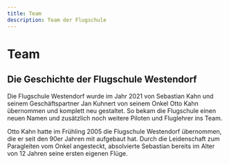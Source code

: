 ```yaml
---
title: Team
description: Team der Flugschule
---
```

# Team

<team-member name="Sebastian Kahn" picture="/media/team/sebastian.jpg" position="Geschäftsführer, Ausbildungsleiter, staatlich geprüfter Fluglehrer, Tandempilot" description="Team Weltmeister im Acro-Paragleiten 2014 und ausgezeichnet mit dem Österreichischen Eisernen Verdienstkreuz für sportliche Auszeichnungen, Synchron-Acrobatic-Paragleiten Vizeweltmeister mit seinem Cousin Ricky Kahn 2012, mehrfacher österreichischer Staatsmeister im Acro-Paragleiten, nationale und internationale Buchungen für Acro-Showflüge auf Events (Dolomitenmann, Ski-Weltcups, Natural Games…)"></team-member>

<team-member name="Jan Kuhnert" picture="/media/team/jan.jpg" position="Geschäftsführer, kaufmännische Leitung und Management" description="Jan hat im Jahr 2000 in der Flugschule Westendorf mit dem Fliegen angefangen und so seine Leidenschaft für das Paragleiten entdeckt."></team-member>

<team-member name="James Kahn" picture="" position="Fluglehrerassistent, Tandempilot" description=""></team-member>

<team-member name="Ricky Kahn" picture="" position="Tandempilot" description=""></team-member>

<team-member name="Bernhard Mimmler" picture="/media/team/bernie.jpg" position="Tandempilot" description=""></team-member>

<team-member name="Stefan Bischofer" picture="/media/team/stefan.jpg" position="Tandempilot" description=""></team-member>

<team-member name="Kilian Kuhnert" picture="/media/team/kilian.jpg" position="Orginisation Tandemflüge und Ausbildung" description="Kilian hat mit dem Fliegen 2021 begonnen."></team-member>

<team-member name="Hanna Anselm" picture="/media/team/hanna.jpg" position="Orginisation Tandemflüge und Ausbildung" description="Unsere starke Frau im Shop."></team-member>


## Die Geschichte der Flugschule Westendorf

Die Flugschule Westendorf wurde im Jahr 2021 von Sebastian Kahn und seinem Geschäftspartner Jan Kuhnert von seinem Onkel Otto Kahn übernommen und komplett neu gestaltet. So bekam die Flugschule einen neuen Namen und zusätzlich noch weitere Piloten und Fluglehrer ins Team. 


Otto Kahn hatte im Frühling 2005 die Flugschule Westendorf übernommen, die er seit den 90er Jahren mit aufgebaut hat. Durch die Leidenschaft zum Paragleiten vom Onkel angesteckt, absolvierte Sebastian bereits im Alter von 12 Jahren seine ersten eigenen Flüge. 

